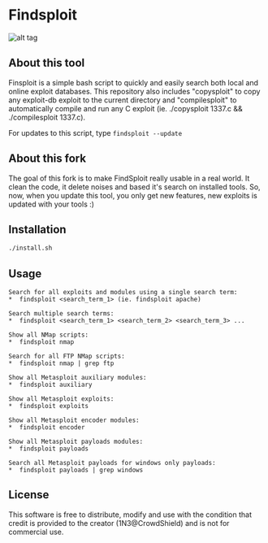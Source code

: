 # Findsploit

![alt tag](https://github.com/1N3/Findsploit/blob/master/findsploit.png)


## About this tool

Finsploit is a simple bash script to quickly and easily search both local and
online exploit databases. This repository also includes "copysploit" to copy any
exploit-db exploit to the current directory and "compilesploit" to automatically
compile and run any C exploit (ie. ./copysploit 1337.c && ./compilesploit
1337.c).

For updates to this script, type `findsploit --update`


## About this fork

The goal of this fork is to make FindSploit really usable in a real world. It
clean the code, it delete noises and based it's search on installed tools. So,
now, when you update this tool, you only get new features, new exploits is
updated with your tools :)


## Installation

```sh
./install.sh
```


## Usage

```
Search for all exploits and modules using a single search term:
*  findsploit <search_term_1> (ie. findsploit apache)

Search multiple search terms:
*  findsploit <search_term_1> <search_term_2> <search_term_3> ...

Show all NMap scripts:
*  findsploit nmap 

Search for all FTP NMap scripts:
*  findsploit nmap | grep ftp

Show all Metasploit auxiliary modules:
*  findsploit auxiliary

Show all Metasploit exploits:
*  findsploit exploits

Show all Metasploit encoder modules:
*  findsploit encoder

Show all Metasploit payloads modules:
*  findsploit payloads

Search all Metasploit payloads for windows only payloads:
*  findsploit payloads | grep windows
```


## License

This software is free to distribute, modify and use with the condition that
credit is provided to the creator (1N3@CrowdShield) and is not for commercial
use.
